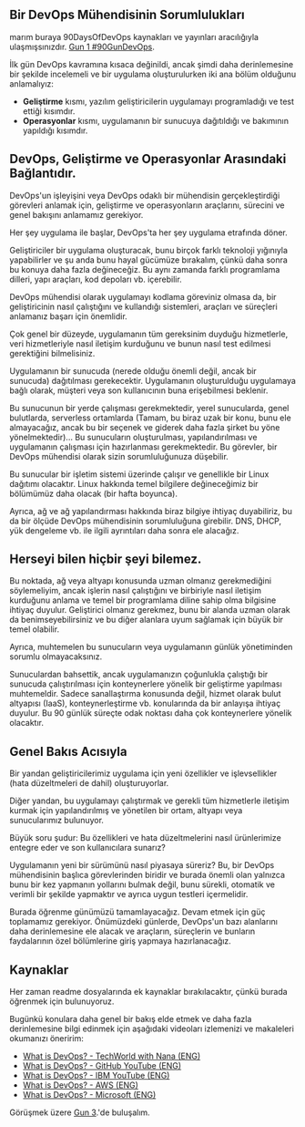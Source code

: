 ## Bir DevOps Mühendisinin Sorumlulukları

marım buraya 90DaysOfDevOps kaynakları ve yayınları aracılığıyla ulaşmışsınızdır. [Gun 1 #90GunDevOps](day01.md).

İlk gün DevOps kavramına kısaca değinildi, ancak şimdi daha derinlemesine bir şekilde incelemeli ve bir uygulama oluşturulurken iki ana bölüm olduğunu anlamalıyız:
- **Geliştirme** kısmı, yazılım geliştiricilerin uygulamayı programladığı ve test ettiği kısımdır.
- **Operasyonlar** kısmı, uygulamanın bir sunucuya dağıtıldığı ve bakımının yapıldığı kısımdır.

## DevOps, Geliştirme ve Operasyonlar Arasındaki Bağlantıdır.

DevOps'un işleyişini veya DevOps odaklı bir mühendisin gerçekleştirdiği görevleri anlamak için, geliştirme ve operasyonların araçlarını, sürecini ve genel bakışını anlamamız gerekiyor.

Her şey uygulama ile başlar, DevOps'ta her şey uygulama etrafında döner.

Geliştiriciler bir uygulama oluşturacak, bunu birçok farklı teknoloji yığınıyla yapabilirler ve şu anda bunu hayal gücümüze bırakalım, çünkü daha sonra bu konuya daha fazla değineceğiz. Bu aynı zamanda farklı programlama dilleri, yapı araçları, kod depoları vb. içerebilir.

DevOps mühendisi olarak uygulamayı kodlama göreviniz olmasa da, bir geliştiricinin nasıl çalıştığını ve kullandığı sistemleri, araçları ve süreçleri anlamanız başarı için önemlidir.

Çok genel bir düzeyde, uygulamanın tüm gereksinim duyduğu hizmetlerle, veri hizmetleriyle nasıl iletişim kurduğunu ve bunun nasıl test edilmesi gerektiğini bilmelisiniz.

Uygulamanın bir sunucuda (nerede olduğu önemli değil, ancak bir sunucuda) dağıtılması gerekecektir. Uygulamanın oluşturulduğu uygulamaya bağlı olarak, müşteri veya son kullanıcının buna erişebilmesi beklenir.

Bu sunucunun bir yerde çalışması gerekmektedir, yerel sunucularda, genel bulutlarda, serverless ortamlarda (Tamam, bu biraz uzak bir konu, bunu ele almayacağız, ancak bu bir seçenek ve giderek daha fazla şirket bu yöne yönelmektedir)... Bu sunucuların oluşturulması, yapılandırılması ve uygulamanın çalışması için hazırlanması gerekmektedir. Bu görevler, bir DevOps mühendisi olarak sizin sorumluluğunuza düşebilir.

Bu sunucular bir işletim sistemi üzerinde çalışır ve genellikle bir Linux dağıtımı olacaktır. Linux hakkında temel bilgilere değineceğimiz bir bölümümüz daha olacak (bir hafta boyunca).

Ayrıca, ağ ve ağ yapılandırması hakkında biraz bilgiye ihtiyaç duyabiliriz, bu da bir ölçüde DevOps mühendisinin sorumluluğuna girebilir. DNS, DHCP, yük dengeleme vb. ile ilgili ayrıntıları daha sonra ele alacağız.

## Herseyi bilen hiçbir şeyi bilemez.

Bu noktada, ağ veya altyapı konusunda uzman olmanız gerekmediğini söylemeliyim, ancak işlerin nasıl çalıştığını ve birbiriyle nasıl iletişim kurduğunu anlama ve temel bir programlama diline sahip olma bilgisine ihtiyaç duyulur. Geliştirici olmanız gerekmez, bunu bir alanda uzman olarak da benimseyebilirsiniz ve bu diğer alanlara uyum sağlamak için büyük bir temel olabilir.

Ayrıca, muhtemelen bu sunucuların veya uygulamanın günlük yönetiminden sorumlu olmayacaksınız.

Sunuculardan bahsettik, ancak uygulamanızın çoğunlukla çalıştığı bir sunucuda çalıştırılması için konteynerlere yönelik bir geliştirme yapılması muhtemeldir. Sadece sanallaştırma konusunda değil, hizmet olarak bulut altyapısı (IaaS), konteynerleştirme vb. konularında da bir anlayışa ihtiyaç duyulur. Bu 90 günlük süreçte odak noktası daha çok konteynerlere yönelik olacaktır.

## Genel Bakıs Acısıyla

Bir yandan geliştiricilerimiz uygulama için yeni özellikler ve işlevsellikler (hata düzeltmeleri de dahil) oluşturuyorlar.

Diğer yandan, bu uygulamayı çalıştırmak ve gerekli tüm hizmetlerle iletişim kurmak için yapılandırılmış ve yönetilen bir ortam, altyapı veya sunucularımız bulunuyor.

Büyük soru şudur: Bu özellikleri ve hata düzeltmelerini nasıl ürünlerimize entegre eder ve son kullanıcılara sunarız?

Uygulamanın yeni bir sürümünü nasıl piyasaya süreriz? Bu, bir DevOps mühendisinin başlıca görevlerinden biridir ve burada önemli olan yalnızca bunu bir kez yapmanın yollarını bulmak değil, bunu sürekli, otomatik ve verimli bir şekilde yapmaktır ve ayrıca uygun testleri içermelidir.

Burada öğrenme günümüzü tamamlayacağız. Devam etmek için güç toplamamız gerekiyor. Önümüzdeki günlerde, DevOps'un bazı alanlarını daha derinlemesine ele alacak ve araçların, süreçlerin ve bunların faydalarının özel bölümlerine giriş yapmaya hazırlanacağız.

## Kaynaklar

Her zaman readme dosyalarında ek kaynaklar bırakılacaktır, çünkü burada öğrenmek için bulunuyoruz.

Bugünkü konulara daha genel bir bakış elde etmek ve daha fazla derinlemesine bilgi edinmek için aşağıdaki videoları izlemenizi ve makaleleri okumanızı öneririm:

- [What is DevOps? - TechWorld with Nana (ENG)](https://www.youtube.com/watch?v=0yWAtQ6wYNM)
- [What is DevOps? - GitHub YouTube (ENG)](https://www.youtube.com/watch?v=kBV8gPVZNEE)
- [What is DevOps? - IBM YouTube (ENG)](https://www.youtube.com/watch?v=UbtB4sMaaNM)
- [What is DevOps? - AWS (ENG)](https://aws.amazon.com/devops/what-is-devops/)
- [What is DevOps? - Microsoft (ENG)](https://docs.microsoft.com/en-us/devops/what-is-devops)

Görüşmek üzere [Gun 3](./day03.md).'de buluşalım.
